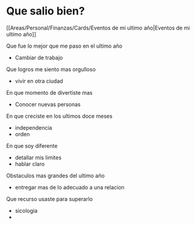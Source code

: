 # Que salio bien?
[[Areas/Personal/Finanzas/Cards/Eventos de mi ultimo año|Eventos de mi ultimo año]]

Que fue lo mejor que me paso en el ultimo año
- Cambiar de trabajo

Que logros me siento mas orgulloso
- vivir en otra ciudad

En que momento de divertiste mas
- Conocer nuevas personas

En que creciste en los ultimos doce meses
- independencia
- orden

En que soy diferente
- detallar mis limites
- hablar claro

Obstaculos mas grandes del ultimo año
- entregar mas de lo adecuado a una relacion

Que recurso usaste para superarlo
- sicologia
-